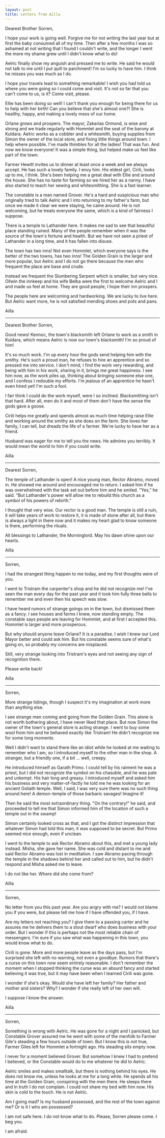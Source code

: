 ```yaml
---
layout: post
title: Letters from Ailla
---
```

Dearest Brother Sorren,

I hope your work is going well. Forgive me for not writing the last year but at first the baby consumed all of my time. Then after a few months I was so ashamed at not writing that I found I couldn't write, and the longer I went the more my shame grew until I didn't know what to do!

Aelric finally show my anguish and pressed me to write. He said he would not talk to me until I put quill to parchment! I'm so lucky to have him. I think he misses you was much as I do.

I hope your travels lead to something remarkable! I wish you had told us where you were going so I could come and visit. It's not so far that you can't come to us, is it? Come visit, please.

Ellie has been doing so well! I can't thank you enough for being there for us to help with her birth! Can you believe that she's almost one?! She is healthy, happy, and making a lovely mess of our home.

Orlane grows and prospers. The mayor, Zakarias Ormond, is wise and strong and we trade regularly with Hommlet and the seat of the barony at Kuldara. Aelric works as a cobbler and a whitesmith, buying supplies from Simon the owner of the local store, and fixing little things around town. I help where possible. I've made thimbles for all the ladies! That was fun. And now we know everyone! It was a simple thing, but helped make us feel like part of the town.

Farmer Hewitt invites us to dinner at least once a week and we always accept. He has such a lovely family. I envy him. His eldest girl, Cirili, looks up to me, I think. She's been helping me a great deal with Ellie and around the house. She has no taste for farming so we hired her as a nanny. I have also started to teach her sewing and whitesmithing. She is a fast learner.

The constable is a man named Grover. He's a hard and suspicious man who originally tried to talk Aelric and I into returning to my father's farm, but once we made it clear we were staying, he came around. He is not welcoming, but he treats everyone the same, which is a kind of fairness I suppose.

There is a temple to Lathander here. It makes me sad to see that beautiful place standing ruined. Many of the people remember when it was the source of the town's fortune and health. But we have not seen a priest of Lathander in a long time, and it has fallen into disuse.

The town has two inns! Not even Hommlet, which everyone says is the better of the two towns, has two inns! The Golden Grain is the larger and more popular, but Aelric and I do not go there because the men who frequent the place are base and crude.

Instead we frequent the Slumbering Serpent which is smaller, but very nice. Ollwin the innkeep and his wife Belba were the first to welcome Aelric and I and made us feel at home. They are good people, I hope their inn prospers.

The people here are welcoming and hardworking. We are lucky to live here. But Aelric want more, he is not satisfied mending shoes and pots and pans.

Ailla

---

Dearest Brother Sorren,

Good news! Kennoc, the town's blacksmith left Orlane to work as a smith in Kuldara, which means Aelric is now our town's blacksmith! I'm so proud of him!

It's so much work. I'm up every hour the gods send helping him with the smithy. He's such a proud man, he refuses to hire an apprentice and so pressed me into service. I don't mind, I find the work very rewarding, and being with him in his work, sharing in it, brings me great happiness. I see him now, as the work piles up, thinking about bringing someone else one, and I confess I redouble my efforts. I'm jealous of an apprentice he hasn't even hired yet! I'm such a fool.

I fair think I could do the work myself, were I so inclined. Blacksmithing isn't that hard. After all, men do it and most of them don't have the sense the gods gave a goose.

Cirili helps me greatly and spends almost as much time helping raise Ellie and working around the smithy as she does on the farm. She loves her family, I can tell, but dreads the life of a farmer. We're lucky to have her as a friend.

Husband was eager for me to tell you the news. He admires you terribly. It would mean the world to him if you could write.

Ailla

---

Dearest Sorren,

The temple of Lathander is open! A nice young man, Rector Abramo, moved in. He showed me around and encouraged me to return. I asked him if he was overwhelmed with the task set out before him and he smiled. "Yes," he said. "But Lathander's power will allow me to rebuild this church as a symbol of his powers of rebirth."

I thought that very wise. Our rector is a good man. The temple is still a ruin, it will take years of work to restore it, it is made of stone after all, but there is always a light in there now and it makes my heart glad to know someone is there, performing the rituals.

All blessings to Lathander, the Morninglord. May his dawn shine upon our hearts.

Ailla

---

Sorren,

I had the strangest thing happen to me today, and my first thoughts were of you.

I went to Tristram the carpenter's shop and he did not recognize me! I've seen the man every day for the past year and it took him fully three bells to remember me and even then his speech was slow.

I have heard rumors of strange goings on in the town, but dismissed them as a fancy. I see houses and farms I knew, now standing empty. The constable says people are leaving for Hommlet, and at first I accepted this. Hommlet is larger and more prosperous.

But why should anyone leave Orlane? It is a paradise. I wish I knew our Lord Mayor better and could ask him. But his constable seems sure of what's going on, so probably my concerns are misplaced.

Still, very strange looking into Tristram's eyes and not seeing any sign of recognition there.

Please write back!

Ailla

---

Sorren,

More strange tidings, though I suspect it's my imagination at work more than anything else.

I see strange men coming and going from the Golden Grain. This alone is not worth bothering about, I have never liked that place. But now Simon the owner of the town's general store is acting strange. I went to buy some wool from him and he behaved exactly like Tristram! He didn't recognize me for some long moments.

Well I didn't want to stand there like an idiot while he looked at me waiting to remember who I am, so I introduced myself to the other man in the shop. A stranger, but a friendly one, if a bit ... well, creepy.

He introduced himself as Garath Primo. I could tell by his raiment he was a priest, but I did not recognize the symbol on his chasuble, and he was pale and unkempt. His hair long and greasy. I introduced myself and asked him his business and very matter-of-factly he told me he was looking for an ancient Goliath temple. Well, I said, I was very sure there was no such thing around here! A demon-temple of those barbaric savages! Imagine it!

Then he said the most extraordinary thing. "On the contrary!" he said, and proceeded to tell me that Simon informed him of the location of such a temple out in the swamp!

Simon certainly looked cross as that, and I got the distinct impression that whatever Simon had told this man, it was supposed to be secret.  But Primo seemed nice enough, even if unclean.

I went to the temple to ask Rector Abramo about this, and met a young lady instead. Misha, she gave her name. She was cold and distant to me and said Rector Abramo was lost in meditation. I saw Abramo pacing through the temple in the shadows behind her and called out to him, but he didn't respond and Misha asked me to leave.

I do not like her. Where did she come from?

Ailla

---

Sorren,

No letter from you this past year. Are you angry with me? I would not blame you if you were, but please tell me how if I have offended you, if I have.

Are my letters not reaching you? I give them to a passing carter and he assures me he delivers them to a stout dwarf who does business with your order. But I wonder if this is perhaps not the most reliable chain of messengers. I'm sure if you saw what was happening in this town, you would know what to do.

Cirili is gone. More and more people leave as the days pass, but I'm surprised she left with no warning, not even a goodbye. Rumors that there's a curse on this town now seem entirely reasonable. I don't remember the moment when I stopped thinking the curse was an absurd fancy and started believing it was true, but it may have been when I learned Cirili was gone.

I wonder if she's okay. Would she have left her family? Her father and mother and sisters? Why? I wonder if she really left of her own will.

I suppose I know the answer.

Ailla

---

Sorren,

Something is wrong with Aelric. He was gone for a night and I panicked, but Constable Grover assured me he went with some of the menfolk to Farmer Gile's steading a few hours outside of town. But I know this is not true, Farmer Giles left for Hommlet a fortnight ago. His steading sits empty now.

I never for a moment believed Grover. But somehow I knew I had to pretend I believed, or the Constable would do to me whatever he did to Aelric.

Aelric smiles and makes smalltalk, but there is nothing behind his eyes. He does not know me, unless he looks at me for a long while. He spends all his time at the Golden Grain, conspiring with the men there. He sleeps there and in truth I do not complain. I could not share my bed with him now. His skin is cold to the touch. He is not Aelric.

Am I going mad? Is my husband possessed, and the rest of the town against me? Or is it I who am possessed?

I am not safe here. I do not know what to do. Please, Sorren please come. I beg you.

I am afraid.
